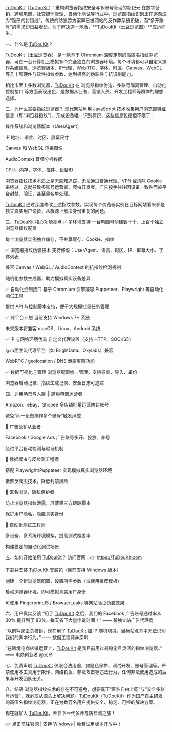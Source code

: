 <a href="https://www.tudoukit.com">TuDouKit</a>（<a href="https://www.tudoukit.com">TuDouKit</a>）：重构浏览器指纹安全与多账号管理的新纪元
在数字营销、跨境电商、社交媒体管理、自动化测试等行业中，浏览器指纹识别正在逐渐成为“隐形的封锁线”。传统的防追踪方案早已被网站的反作弊系统识破，而“多开账号”的需求却日益增长。为了解决这一矛盾，**<a href="https://www.tudoukit.com">TuDouKit</a>（<a href="https://www.tudoukit.com">土豆浏览器</a>）**应运而生。

一、什么是 <a href="https://www.tudoukit.com">TuDouKit</a>？

<a href="https://www.tudoukit.com">TuDouKit</a>（<a href="https://www.tudoukit.com">土豆浏览器</a>） 是一款基于 Chromium 深度定制的高匿名指纹浏览器，可在一台计算机上模拟多个完全独立的浏览器环境。每个环境都可以自定义操作系统信息、浏览器版本、IP代理、WebRTC、字体、时区、Canvas、WebGL 等几十项硬件与软件指纹参数，达到极高的伪装性与抗识别能力。

相比市面上多数浏览器，<a href="https://www.tudoukit.com">TuDouKit</a> 在 浏览器指纹伪造、多账号隔离管理、自动化控制接口 等方面表现出色，是数据从业者、营销人员、开发工程师等群体的理想选择。

二、为什么需要指纹浏览器？
现代网站利用 JavaScript 技术收集用户浏览器特征信息（即“浏览器指纹”），形成设备唯一识别标识，这些信息包括但不限于：

操作系统和浏览器版本（UserAgent）

IP 地址、语言、时区、屏幕尺寸

Canvas 和 WebGL 渲染图像

AudioContext 音频分析数据

CPU、内存、字体、插件、设备ID

浏览器指纹技术本质上是无感知追踪，无法通过普通代理、VPN 或清除 Cookie 来绕过。这就导致多账号运营者、爬虫开发者、广告投手往往因设备一致性而被平台封禁、验证，甚至黑名单处理。

<a href="https://www.tudoukit.com">TuDouKit</a> 通过深度修改上述指纹参数，实现每个浏览器实例在目标网站看来都是独立真实用户设备，从根源上解决身份重复的问题。

三、<a href="https://www.tudoukit.com">TuDouKit</a> 核心功能亮点
✅ 多环境支持
一台电脑可创建数十个、上百个独立浏览器指纹配置

每个浏览器实例独立储存，不共享缓存、Cookie、指纹

✅ 浏览器指纹伪装技术
支持修改：UserAgent、语言、时区、IP、屏幕大小、字体列表

兼容 Canvas / WebGL / AudioContext 的抗指纹检测机制

随机化参数生成器，助力模拟真实设备差异

✅ 自动化控制接口
基于 Chromium 引擎兼容 Puppeteer、Playwright 等自动化测试工具

提供 API 与控制脚本支持，便于大规模批量任务管理

✅ 跨平台计划
当前支持 Windows 7+ 系统

未来版本将兼容 macOS、Linux、Android 系统

✅ IP 与网络环境伪装
自定义代理设置（支持 HTTP、SOCKS5）

与市面主流代理平台（如 BrightData、Oxylabs）兼容

WebRTC / geolocation / DNS 泄露屏蔽功能

✅ 数据可视化与管理
浏览器配置统一管理，支持导出、导入、备份

浏览器启动记录、指纹生成记录、安全日志可追踪

四、适用场景与人群
📌 跨境电商运营者

Amazon、eBay、Shopee 多店铺批量运营防封账号

避免“同一设备操作多个账号”触发风控

📌 广告营销从业者

Facebook / Google Ads 广告账号多开、投放、养号

绕过平台自动检测与验证机制

📌 数据爬虫与反检测工程师

搭配 Playwright/Puppeteer 实现模拟真实浏览器环境

抵御反爬虫技术，降低封禁风险

📌 匿名浏览、隐私保护者

防止浏览器指纹泄露，屏蔽第三方跟踪脚本

保护用户隐私，隐匿真实身份

📌 自动化测试工程师

多设备、多系统环境模拟，提高测试覆盖率

构建稳定的自动化测试场景

五、如何开始使用 <a href="https://www.tudoukit.com">TuDouKit</a>？
访问官网：👉 <a href="https://www.tudoukit.com">https://TuDouKit.com</a>

下载并安装 <a href="https://www.tudoukit.com">TuDouKit</a> 安装包（目前支持 Windows 版本）

创建一个新浏览器配置，设置所需参数（或使用推荐模板）

启动浏览器环境，即可模拟真实用户身份

可使用 FingerprintJS / BrowserLeaks 等网站验证伪装效果

六、用户真实反馈
“用了 <a href="https://www.tudoukit.com">TuDouKit</a> 之后，我们的 Facebook 广告账号通过率从 30% 提升到了 80%，每天省下大量申诉时间！”
—— 某独立站广告代理商

“以前写爬虫总被封，现在用了 <a href="https://www.tudoukit.com">TuDouKit</a> 加 IP 随机切换，目标站点基本无法识别我们的脚本行为。”
—— 数据工程师@深圳

“在跨境电商店铺运营上，<a href="https://www.tudoukit.com">TuDouKit</a> 是我目前用过最稳定且灵活的指纹浏览器。”
—— 电商创业者 @义乌

七、免责声明
<a href="https://www.tudoukit.com">TuDouKit</a> 仅限合法用途，如隐私保护、测试开发、账号管理等。严禁使用本工具用于欺诈、网络钓鱼、非法攻击等违法行为。任何非法使用造成的后果与开发团队无关。

八、结语
浏览器指纹技术的存在不可避免，想要真正“匿名自由上网”与“安全多账号运营”，就必须从源头上解决问题。<a href="https://www.tudoukit.com">TuDouKit</a>（<a href="https://www.tudoukit.com">TuDouKit</a>）作为国产自主研发的高匿名指纹浏览器，正在为数万名用户提供安全、稳定、可控的解决方案。

现在就加入 <a href="https://www.tudoukit.com">TuDouKit</a>，开启下一代多开与防检测之旅！

👉 点击前往官网 | 支持 Windows | 免费试用版本开放中！
